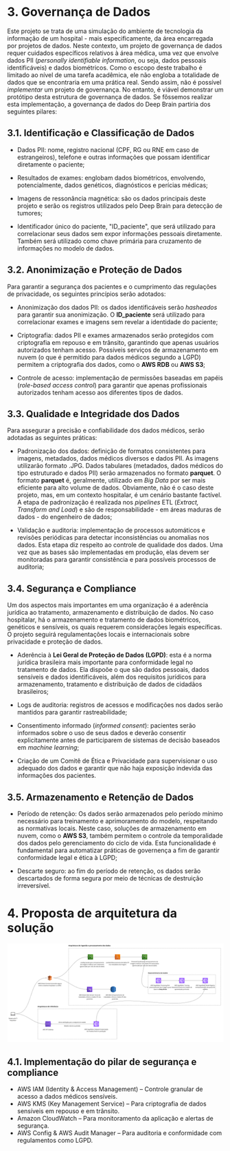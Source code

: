 # 3. Governança de Dados
Este projeto se trata de uma simulação do ambiente de tecnologia da informação de um hospital - mais especificamente, da área encarregada por projetos de dados. Neste contexto, um projeto de governança de dados requer cuidados específicos relativos à área médica, uma vez que envolve dados PII (*personally identifiable information*, ou seja, dados pessoais identificáveis) e dados biométricos. Como o escopo deste trabalho é limitado ao nível de uma tarefa acadêmica, ele não engloba a totalidade de dados que se encontraria em uma prática real. Sendo assim, não é possível *implementar* um projeto de governança. No entanto, é viável demonstrar um protótipo desta estrutura de governança de dados. Se fôssemos realizar esta implementação, a governança de dados do Deep Brain partiria dos seguintes pilares:

## 3.1. Identificação e Classificação de Dados

- Dados PII: nome, registro nacional (CPF, RG ou RNE em caso de estrangeiros), telefone e outras informações que possam identificar diretamente o paciente;

- Resultados de exames: englobam dados biométricos, envolvendo, potencialmente, dados genéticos, diagnósticos e perícias médicas;

- Imagens de ressonância magnética: são os dados principais deste projeto e serão os registros utilizados pelo Deep Brain para detecção de tumores;

- Identificador único do paciente, "ID_paciente", que será utilizado para correlacionar seus dados sem expor informações pessoais diretamente. Também será utilizado como chave primária para cruzamento de informações no modelo de dados.

## 3.2. Anonimização e Proteção de Dados

Para garantir a segurança dos pacientes e o cumprimento das regulações de privacidade, os seguintes princípios serão adotados:

- Anonimização dos dados PII: os dados identificáveis serão *hasheados* para garantir sua anonimização. O **ID_paciente** será utilizado para correlacionar exames e imagens sem revelar a identidade do paciente;

- Criptografia: dados PII e exames armazenados serão protegidos com criptografia em repouso e em trânsito, garantindo que apenas usuários autorizados tenham acesso. Possíveis serviços de armazenamento em nuvem (o que é permitido para dados médicos segundo a LGPD) permitem a criptografia dos dados, como o **AWS RDB** ou **AWS S3**;

- Controle de acesso: implementação de permissões baseadas em papéis (*role-based access control*) para garantir que apenas profissionais autorizados tenham acesso aos diferentes tipos de dados.

## 3.3. Qualidade e Integridade dos Dados

Para assegurar a precisão e confiabilidade dos dados médicos, serão adotadas as seguintes práticas:

- Padronização dos dados: definição de formatos consistentes para imagens, metadados, dados médicos diversos e dados PII. As imagens utilizarão formato .JPG. Dados tabulares (metadados, dados médicos do tipo estruturado e dados PII) serão armazenados no formato **parquet**. O formato **parquet** é, geralmente, utilizado em *Big Data* por ser mais eficiente para alto volume de dados. Obviamente, não é o caso deste projeto, mas, em um contexto hospitalar, é um cenário bastante factível. A etapa de padronização é realizada nos *pipelines* ETL (*Extract, Transform and Load*) e são de responsabilidade - em áreas maduras de dados - do engenheiro de dados;

- Validação e auditoria: implementação de processos automáticos e revisões periódicas para detectar inconsistências ou anomalias nos dados. Esta etapa diz respeito ao controle de qualidade dos dados. Uma vez que as bases são implementadas em produção, elas devem ser monitoradas para garantir consistência e para possíveis processos de auditoria;

## 3.4. Segurança e Compliance

Um dos aspectos mais importantes em uma organização é a aderência jurídica ao tratamento, armazenamento e distribuição de dados. No caso hospitalar, há o armazenamento e tratamento de dados biométricos, genéticos e sensíveis, os quais requerem considerações legais específicas. O projeto seguirá regulamentações locais e internacionais sobre privacidade e proteção de dados.

- Aderência à **Lei Geral de Proteção de Dados (LGPD)**: esta é a norma jurídica brasileira mais importante para conformidade legal no tratamento de dados. Ela dispoõe o que são dados pessoais, dados sensíveis e dados identificáveis, além dos requisitos jurídicos para armazenamento, tratamento e distribuição de dados de cidadãos brasileiros;

- Logs de auditoria: registros de acessos e modificações nos dados serão mantidos para garantir rastreabilidade;

- Consentimento informado (*informed consent*): pacientes serão informados sobre o uso de seus dados e deverão consentir explicitamente antes de participarem de sistemas de decisão baseados em *machine learning*;

- Criação de um Comitê de Ética e Privacidade para supervisionar o uso adequado dos dados e garantir que não haja exposição indevida das informações dos pacientes.

## 3.5. Armazenamento e Retenção de Dados

- Período de retenção: Os dados serão armazenados pelo período mínimo necessário para treinamento e aprimoramento do modelo, respeitando as normativas locais. Neste caso, soluções de armazenamento em nuvem, como o **AWS S3**, também permitem o controle da temporalidade dos dados pelo gerenciamento do ciclo de vida. Esta funcionalidade é fundamental para automatizar práticas de governença a fim de garantir conformidade legal e ética à LGPD;

- Descarte seguro: ao fim do período de retenção, os dados serão descartados de forma segura por meio de técnicas de destruição irreversível.

# 4. Proposta de arquitetura da solução

![Arquitetura da solução](/projeto/docs/arquitetura-solucao-deep-brain.png)

## 4.1. Implementação do pilar de segurança e compliance

- AWS IAM (Identity & Access Management) – Controle granular de acesso a dados médicos sensíveis.
- AWS KMS (Key Management Service) – Para criptografia de dados sensíveis em repouso e em trânsito.
- Amazon CloudWatch – Para monitoramento da aplicação e alertas de segurança.
- AWS Config & AWS Audit Manager – Para auditoria e conformidade com regulamentos como LGPD.
